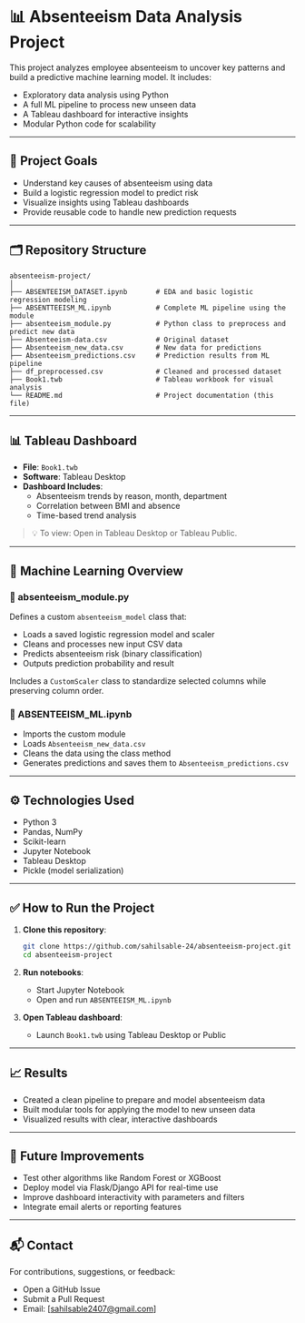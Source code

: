 
# 📊 Absenteeism Data Analysis Project

This project analyzes employee absenteeism to uncover key patterns and build a predictive machine learning model. It includes:

- Exploratory data analysis using Python
- A full ML pipeline to process new unseen data
- A Tableau dashboard for interactive insights
- Modular Python code for scalability

---

## 🎯 Project Goals

- Understand key causes of absenteeism using data
- Build a logistic regression model to predict risk
- Visualize insights using Tableau dashboards
- Provide reusable code to handle new prediction requests

---

## 🗂️ Repository Structure

```
absenteeism-project/
│
├── ABSENTEEISM_DATASET.ipynb       # EDA and basic logistic regression modeling
├── ABSENTTEEISM_ML.ipynb           # Complete ML pipeline using the module
├── absenteeism_module.py           # Python class to preprocess and predict new data
├── Absenteeism-data.csv            # Original dataset
├── Absenteeism_new_data.csv        # New data for predictions
├── Absenteeism_predictions.csv     # Prediction results from ML pipeline
├── df_preprocessed.csv             # Cleaned and processed dataset
├── Book1.twb                       # Tableau workbook for visual analysis
└── README.md                       # Project documentation (this file)
```

---

## 📊 Tableau Dashboard

- **File**: `Book1.twb`
- **Software**: Tableau Desktop
- **Dashboard Includes**:
  - Absenteeism trends by reason, month, department
  - Correlation between BMI and absence
  - Time-based trend analysis

> 💡 To view: Open in Tableau Desktop or Tableau Public.

---

## 🧠 Machine Learning Overview

### 🔹 absenteeism_module.py

Defines a custom `absenteeism_model` class that:

- Loads a saved logistic regression model and scaler
- Cleans and processes new input CSV data
- Predicts absenteeism risk (binary classification)
- Outputs prediction probability and result

Includes a `CustomScaler` class to standardize selected columns while preserving column order.

### 🔹 ABSENTEEISM_ML.ipynb

- Imports the custom module
- Loads `Absenteeism_new_data.csv`
- Cleans the data using the class method
- Generates predictions and saves them to `Absenteeism_predictions.csv`

---

## ⚙️ Technologies Used

- Python 3
- Pandas, NumPy
- Scikit-learn
- Jupyter Notebook
- Tableau Desktop
- Pickle (model serialization)

---

## ✅ How to Run the Project

1. **Clone this repository**:
   ```bash
   git clone https://github.com/sahilsable-24/absenteeism-project.git
   cd absenteeism-project
   ```

2. **Run notebooks**:
   - Start Jupyter Notebook
   - Open and run `ABSENTEEISM_ML.ipynb`

3. **Open Tableau dashboard**:
   - Launch `Book1.twb` using Tableau Desktop or Public

---

## 📈 Results

- Created a clean pipeline to prepare and model absenteeism data
- Built modular tools for applying the model to new unseen data
- Visualized results with clear, interactive dashboards

---

## 📌 Future Improvements

- Test other algorithms like Random Forest or XGBoost
- Deploy model via Flask/Django API for real-time use
- Improve dashboard interactivity with parameters and filters
- Integrate email alerts or reporting features

---

## 📬 Contact

For contributions, suggestions, or feedback:

- Open a GitHub Issue
- Submit a Pull Request
- Email: [sahilsable2407@gmail.com]
